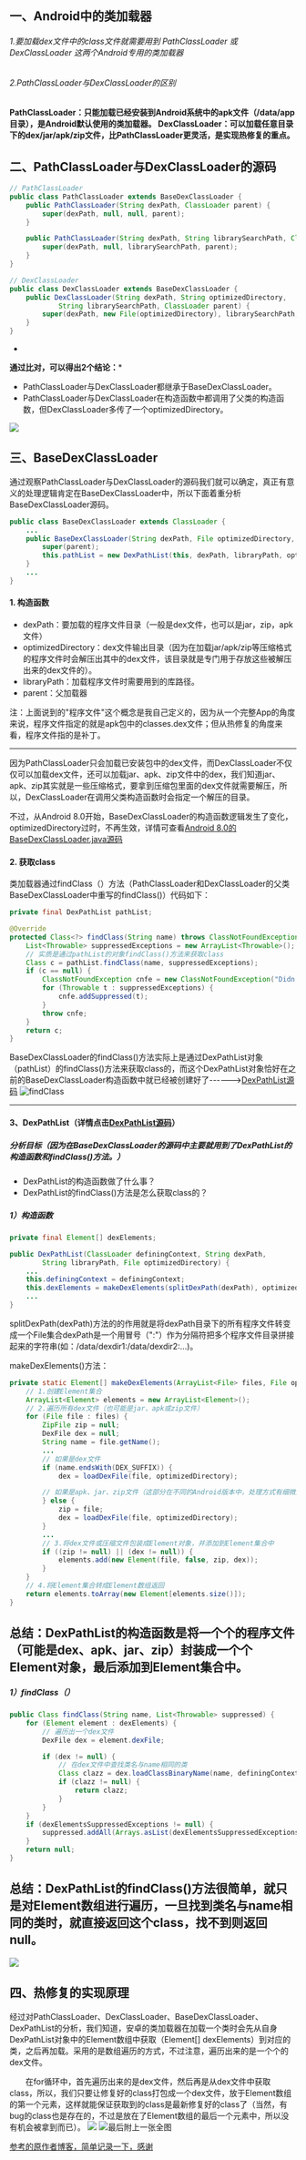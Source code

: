## 一、Android中的类加载器
###### 1.要加载dex文件中的class文件就需要用到 PathClassLoader 或 DexClassLoader 这两个Android专用的类加载器
###### 2.PathClassLoader与DexClassLoader的区别
**PathClassLoader：只能加载已经安装到Android系统中的apk文件（/data/app目录），是Android默认使用的类加载器。
DexClassLoader：可以加载任意目录下的dex/jar/apk/zip文件，比PathClassLoader更灵活，是实现热修复的重点。**

## 二、PathClassLoader与DexClassLoader的源码
```java
// PathClassLoader
public class PathClassLoader extends BaseDexClassLoader {
    public PathClassLoader(String dexPath, ClassLoader parent) {
        super(dexPath, null, null, parent);
    }

    public PathClassLoader(String dexPath, String librarySearchPath, ClassLoader parent) {
        super(dexPath, null, librarySearchPath, parent);
    }
}

// DexClassLoader
public class DexClassLoader extends BaseDexClassLoader {
    public DexClassLoader(String dexPath, String optimizedDirectory,
            String librarySearchPath, ClassLoader parent) {
        super(dexPath, new File(optimizedDirectory), librarySearchPath, parent);
    }
}

```
*
**通过比对，可以得出2个结论：***

- PathClassLoader与DexClassLoader都继承于BaseDexClassLoader。
- PathClassLoader与DexClassLoader在构造函数中都调用了父类的构造函数，但DexClassLoader多传了一个optimizedDirectory。

![](https://upload-images.jianshu.io/upload_images/4050443-0cca582fdd60f8a8.png?imageMogr2/auto-orient/strip%7CimageView2/2/w/700)


## 三、BaseDexClassLoader
通过观察PathClassLoader与DexClassLoader的源码我们就可以确定，真正有意义的处理逻辑肯定在BaseDexClassLoader中，所以下面着重分析BaseDexClassLoader源码。
```java
public class BaseDexClassLoader extends ClassLoader {
    ...
    public BaseDexClassLoader(String dexPath, File optimizedDirectory, String libraryPath, ClassLoader parent){
        super(parent);
        this.pathList = new DexPathList(this, dexPath, libraryPath, optimizedDirectory);
    }
    ...
}

```
#### 1. 构造函数
- dexPath：要加载的程序文件目录（一般是dex文件，也可以是jar，zip，apk文件）
- optimizedDirectory：dex文件输出目录（因为在加载jar/apk/zip等压缩格式的程序文件时会解压出其中的dex文件，该目录就是专门用于存放这些被解压出来的dex文件的）。
- libraryPath：加载程序文件时需要用到的库路径。
- parent：父加载器

注：上面说到的"程序文件"这个概念是我自己定义的，因为从一个完整App的角度来说，程序文件指定的就是apk包中的classes.dex文件；但从热修复的角度来看，程序文件指的是补丁。


------------

因为PathClassLoader只会加载已安装包中的dex文件，而DexClassLoader不仅仅可以加载dex文件，还可以加载jar、apk、zip文件中的dex，我们知道jar、apk、zip其实就是一些压缩格式，要拿到压缩包里面的dex文件就需要解压，所以，DexClassLoader在调用父类构造函数时会指定一个解压的目录。

不过，从Android 8.0开始，BaseDexClassLoader的构造函数逻辑发生了变化，optimizedDirectory过时，不再生效，详情可查看[Android 8.0的BaseDexClassLoader.java源码](http://androidxref.com/8.0.0_r4/xref/libcore/dalvik/src/main/java/dalvik/system/BaseDexClassLoader.java "Android 8.0的BaseDexClassLoader.java源码")

####  2. 获取class
类加载器通过findClass（）方法（PathClassLoader和DexClassLoader的父类BaseDexClassLoader中重写的findClass()）代码如下：
```java
private final DexPathList pathList;

@Override
protected Class<?> findClass(String name) throws ClassNotFoundException {
    List<Throwable> suppressedExceptions = new ArrayList<Throwable>();
    // 实质是通过pathList的对象findClass()方法来获取class
    Class c = pathList.findClass(name, suppressedExceptions);
    if (c == null) {
        ClassNotFoundException cnfe = new ClassNotFoundException("Didn't find class \"" + name + "\" on path: " + pathList);
        for (Throwable t : suppressedExceptions) {
            cnfe.addSuppressed(t);
        }
        throw cnfe;
    }
    return c;
}

```
BaseDexClassLoader的findClass()方法实际上是通过DexPathList对象（pathList）的findClass()方法来获取class的，而这个DexPathList对象恰好在之前的BaseDexClassLoader构造函数中就已经被创建好了------>[DexPathList源码](http://androidxref.com/8.0.0_r4/xref/libcore/dalvik/src/main/java/dalvik/system/DexPathList.java "DexPathList源码")
![findClass](https://upload-images.jianshu.io/upload_images/4050443-e3ae8e11a2d8a346.png "findClass")

------------


#### 3、DexPathList（详情点击[DexPathList源码](http://androidxref.com/8.0.0_r4/xref/libcore/dalvik/src/main/java/dalvik/system/DexPathList.java "DexPathList源码")）
##### 分析目标（*因为在BaseDexClassLoader的源码中主要就用到了DexPathList的构造函数和findClass()方法。*）
- DexPathList的构造函数做了什么事？
- DexPathList的findClass()方法是怎么获取class的？

##### 1）构造函数
```java
private final Element[] dexElements;

public DexPathList(ClassLoader definingContext, String dexPath,
        String libraryPath, File optimizedDirectory) {
    ...
    this.definingContext = definingContext;
    this.dexElements = makeDexElements(splitDexPath(dexPath), optimizedDirectory,suppressedExceptions);
    ...
}

```

splitDexPath(dexPath)方法的的作用就是将dexPath目录下的所有程序文件转变成一个File集合dexPath是一个用冒号（":"）作为分隔符把多个程序文件目录拼接起来的字符串(如：/data/dexdir1:/data/dexdir2:...)。

makeDexElements()方法：
```java
private static Element[] makeDexElements(ArrayList<File> files, File optimizedDirectory, ArrayList<IOException> suppressedExceptions) {
    // 1.创建Element集合
    ArrayList<Element> elements = new ArrayList<Element>();
    // 2.遍历所有dex文件（也可能是jar、apk或zip文件）
    for (File file : files) {
        ZipFile zip = null;
        DexFile dex = null;
        String name = file.getName();
        ...
        // 如果是dex文件
        if (name.endsWith(DEX_SUFFIX)) {
            dex = loadDexFile(file, optimizedDirectory);

        // 如果是apk、jar、zip文件（这部分在不同的Android版本中，处理方式有细微差别）
        } else {
            zip = file;
            dex = loadDexFile(file, optimizedDirectory);
        }
        ...
        // 3.将dex文件或压缩文件包装成Element对象，并添加到Element集合中
        if ((zip != null) || (dex != null)) {
            elements.add(new Element(file, false, zip, dex));
        }
    }
    // 4.将Element集合转成Element数组返回
    return elements.toArray(new Element[elements.size()]);
}

```
## 总结：DexPathList的构造函数是将一个个的程序文件（可能是dex、apk、jar、zip）封装成一个个Element对象，最后添加到Element集合中。

##### 1）findClass（）
```java
public Class findClass(String name, List<Throwable> suppressed) {
    for (Element element : dexElements) {
        // 遍历出一个dex文件
        DexFile dex = element.dexFile;

        if (dex != null) {
            // 在dex文件中查找类名与name相同的类
            Class clazz = dex.loadClassBinaryName(name, definingContext, suppressed);
            if (clazz != null) {
                return clazz;
            }
        }
    }
    if (dexElementsSuppressedExceptions != null) {
        suppressed.addAll(Arrays.asList(dexElementsSuppressedExceptions));
    }
    return null;
}
```
## 总结：DexPathList的findClass()方法很简单，就只是对Element数组进行遍历，一旦找到类名与name相同的类时，就直接返回这个class，找不到则返回null。
![](https://github.com/wangcaiwen5/Notes/blob/master/Image/4050443-ee027eee23530e76.png)

## 四、热修复的实现原理
经过对PathClassLoader、DexClassLoader、BaseDexClassLoader、DexPathList的分析，我们知道，安卓的类加载器在加载一个类时会先从自身DexPathList对象中的Element数组中获取（Element[] dexElements）到对应的类，之后再加载。采用的是数组遍历的方式，不过注意，遍历出来的是一个个的dex文件。

  在for循环中，首先遍历出来的是dex文件，然后再是从dex文件中获取class，所以，我们只要让修复好的class打包成一个dex文件，放于Element数组的第一个元素，这样就能保证获取到的class是最新修复好的class了（当然，有bug的class也是存在的，不过是放在了Element数组的最后一个元素中，所以没有机会被拿到而已）。
![](https://upload-images.jianshu.io/upload_images/4050443-20afe8a790dcaa91.png)
![最后附上一张全图](https://upload-images.jianshu.io/upload_images/4050443-317b22ba502af085.png "最后附上一张全图")


[参考的原作者博客，简单记录一下，感谢](https://www.jianshu.com/p/cb1f0702d59f "参考的原作者博客，简单记录一下，感谢")
